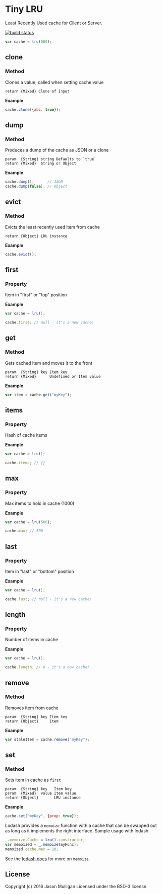 # Tiny LRU

Least Recently Used cache for Client or Server.

[![build status](https://secure.travis-ci.org/avoidwork/tiny-lru.svg)](http://travis-ci.org/avoidwork/tiny-lru)

```javascript
var cache = lru(500);
```

## clone
### Method

Clones a value; called when setting cache value

	return {Mixed} Clone of input

**Example**

```javascript
cache.clone({abc: true});
```

## dump
### Method

Produces a dump of the cache as JSON or a clone

	param  {String} string Defaults to `true`
	return {Mixed}  String or Object

**Example**

```javascript
cache.dump();      // JSON
cache.dump(false); // Object
```

## evict
### Method

Evicts the least recently used item from cache

	return {Object} LRU instance

**Example**

```javascript
cache.evict();
```

## first
### Property

Item in "first" or "top" position

**Example**

```javascript
var cache = lru();

cache.first; // null - it's a new cache!
```

## get
### Method

Gets cached item and moves it to the front

	param  {String} key Item key
	return {Mixed}      Undefined or Item value

**Example**

```javascript
var item = cache.get("myKey");
```

## items
### Property

Hash of cache items

**Example**

```javascript
var cache = lru();

cache.items; // {}
```

## max
### Property

Max items to hold in cache (1000)

**Example**

```javascript
var cache = lru(500);

cache.max; // 500
```

## last
### Property

Item in "last" or "bottom" position

**Example**

```javascript
var cache = lru();

cache.last; // null - it's a new cache!
```

## length
### Property

Number of items in cache

**Example**

```javascript
var cache = lru();

cache.length; // 0 - it's a new cache!
```

## remove
### Method

Removes item from cache

	param  {String} key Item key
	return {Object}     Item

**Example**

```javascript
var staleItem = cache.remove("myKey");
```

## set
### Method

Sets item in cache as `first`

	param  {String} key   Item key
	param  {Mixed}  value Item value
	return {Object}       LRU instance

**Example**

```javascript
cache.set("myKey", {prop: true});
```

Lodash provides a `memoize` function with a cache that can be swapped out as long as it implements the right interface. Sample usage with lodash:
```javascript
_.memoize.Cache = lru().constructor;
var memoized = _.memoize(myFunc);
memoized.cache.max = 10;
```
See the [lodash docs](https://lodash.com/docs#memoize) for more on `memoize`.

## License
Copyright (c) 2016 Jason Mulligan
Licensed under the BSD-3 license.
